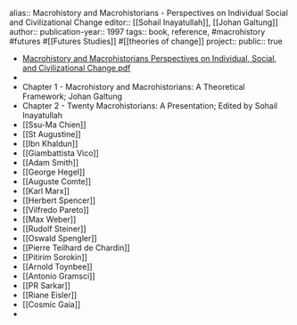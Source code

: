 alias:: Macrohistory and Macrohistorians - Perspectives on Individual Social and Civilizational Change
editor:: [[Sohail Inayatullah]], [[Johan Galtung]] 
author:: 
publication-year:: 1997
tags:: book, reference, #macrohistory #futures #[[Futures Studies]] #[[theories of change]] 
project:: 
public:: true

- [Macrohistory and Macrohistorians Perspectives on Individual, Social, and Civilizational Change.pdf](hook://file/lBqqDkhYb?p=MSBLbm93bGVkZ2UgTGlicmFyaWVzL0ZGZWQtRlMtRlNJQi1GU1NG&n=Macrohistory%20and%20Macrohistorians%20Perspectives%20on%20Individual%2C%20Social%2C%20and%20Civilizational%20Change%2Epdf)
-
- Chapter 1 - Macrohistory and Macrohistorians: A Theoretical Framework; Johan Galtung
- Chapter 2 - Twenty Macrohistorians: A Presentation; Edited by Sohail Inayatullah
- [[Ssu-Ma Chien]]
- [[St Augustine]]
- [[Ibn Khaldun]]
- [[Giambattista Vico]]
- [[Adam Smith]]
- [[George Hegel]]
- [[Auguste Comte]]
- [[Karl Marx]]
- [[Herbert Spencer]]
- [[Vilfredo Pareto]]
- [[Max Weber]]
- [[Rudolf Steiner]]
- [[Oswald Spengler]]
- [[Pierre Teilhard de Chardin]]
- [[Pitirim Sorokin]]
- [[Arnold Toynbee]]
- [[Antonio Gramsci]]
- [[PR Sarkar]]
- [[Riane Eisler]]
- [[Cosmic Gaia]]
-